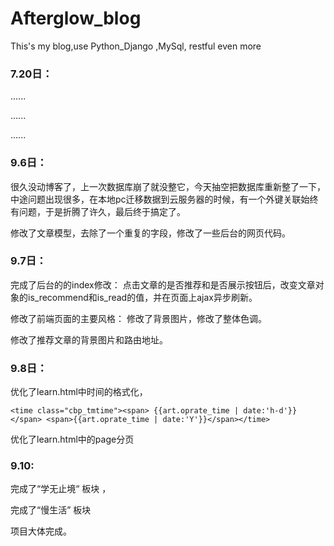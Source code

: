 # Afterglow_blog
This's my blog,use Python_Django ,MySql, restful even more



### 7.20日：

......

......

......

### 9.6日：

很久没动博客了，上一次数据库崩了就没整它，今天抽空把数据库重新整了一下，中途问题出现很多，在本地pc迁移数据到云服务器的时候，有一个外键关联始终有问题，于是折腾了许久，最后终于搞定了。

修改了文章模型，去除了一个重复的字段，修改了一些后台的网页代码。


### 9.7日：

完成了后台的的index修改： 点击文章的是否推荐和是否展示按钮后，改变文章对象的is_recommend和is_read的值，并在页面上ajax异步刷新。

修改了前端页面的主要风格： 修改了背景图片，修改了整体色调。

修改了推荐文章的背景图片和路由地址。

### 9.8日：

优化了learn.html中时间的格式化，

```
<time class="cbp_tmtime"><span> {{art.oprate_time | date:'h-d'}} </span> <span>{{art.oprate_time | date:'Y'}}</span></time>
```

优化了learn.html中的page分页

### 9.10:

完成了“学无止境“ 板块 ，

完成了“慢生活” 板块 

项目大体完成。